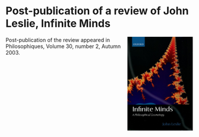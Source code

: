 # Post-publication of a review of John Leslie, Infinite Minds

<img align="right" width="35%" src="/content/assets/images/cover_infinite_minds.jpg">

Post-publication of the review appeared in Philosophiques, Volume 30, number 2, Autumn 2003.

